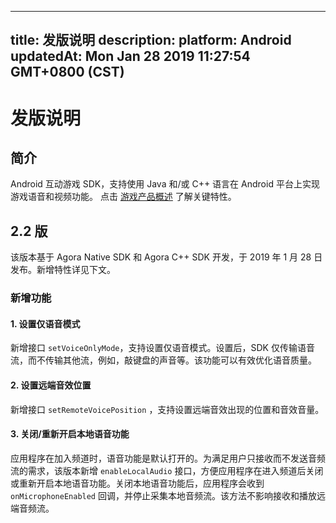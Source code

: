 
---
title: 发版说明
description: 
platform: Android
updatedAt: Mon Jan 28 2019 11:27:54 GMT+0800 (CST)
---
# 发版说明
## 简介
Android 互动游戏 SDK，支持使用 Java 和/或 C++ 语言在 Android 平台上实现游戏语音和视频功能。
点击 [游戏产品概述](https://docs.agora.io/cn/Interactive%20Gaming/product_gaming?platform=All%20Platforms) 了解关键特性。

## 2.2 版
该版本基于 Agora Native SDK 和 Agora C++ SDK 开发，于 2019 年 1 月  28 日发布。新增特性详见下文。

### 新增功能

#### 1. 设置仅语音模式

新增接口 `setVoiceOnlyMode`，支持设置仅语音模式。设置后，SDK 仅传输语音流，而不传输其他流，例如，敲键盘的声音等。该功能可以有效优化语音质量。

#### 2. 设置远端音效位置

新增接口 `setRemoteVoicePosition` ，支持设置远端音效出现的位置和音效音量。

#### 3. 关闭/重新开启本地语音功能

应用程序在加入频道时，语音功能是默认打开的。为满足用户只接收而不发送音频流的需求，该版本新增 `enableLocalAudio` 接口，方便应用程序在进入频道后关闭或重新开启本地语音功能。关闭本地语音功能后，应用程序会收到 `onMicrophoneEnabled` 回调，并停止采集本地音频流。该方法不影响接收和播放远端音频流。


